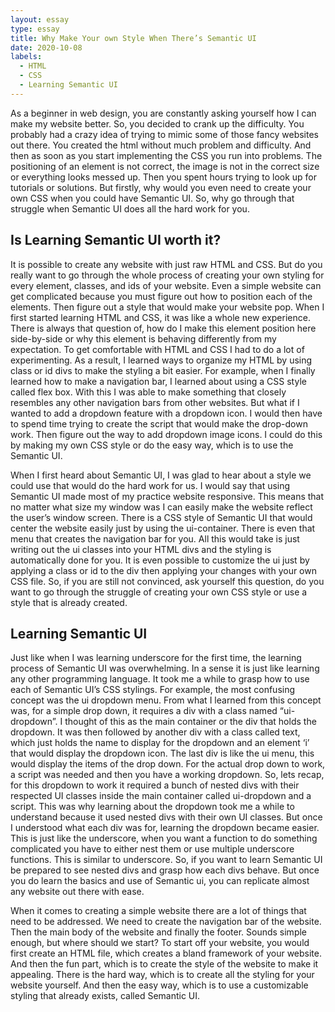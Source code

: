 ```yaml
---
layout: essay
type: essay
title: Why Make Your own Style When There’s Semantic UI
date: 2020-10-08
labels:
  - HTML
  - CSS
  - Learning Semantic UI
---
```


As a beginner in web design, you are constantly asking yourself how I can make my website better. So, you decided to crank up the difficulty. You probably had a crazy idea of trying to mimic some of those fancy websites out there. You created the html without much problem and difficulty. And then as soon as you start implementing the CSS you run into problems. The positioning of an element is not correct, the image is not in the correct size or everything looks messed up. Then you spent hours trying to look up for tutorials or solutions. But firstly, why would you even need to create your own CSS when you could have Semantic UI. So, why go through that struggle when Semantic UI does all the hard work for you.

## Is Learning Semantic UI worth it?
It is possible to create any website with just raw HTML and CSS. But do you really want to go through the whole process of creating your own styling for every element, classes, and ids of your website. Even a simple website can get complicated because you must figure out how to position each of the elements. Then figure out a style that would make your website pop. When I first started learning HTML and CSS, it was like a whole new experience. There is always that question of, how do I make this element position here side-by-side or why this element is behaving differently from my expectation. To get comfortable with HTML and CSS I had to do a lot of experimenting. As a result, I learned ways to organize my HTML by using class or id divs to make the styling a bit easier. For example, when I finally learned how to make a navigation bar, I learned about using a CSS style called flex box. With this I was able to make something that closely resembles any other navigation bars from other websites. But what if I wanted to add a dropdown feature with a dropdown icon. I would then have to spend time trying to create the script that would make the drop-down work. Then figure out the way to add dropdown image icons. I could do this by making my own CSS style or do the easy way, which is to use the Semantic UI.


When I first heard about Semantic UI, I was glad to hear about a style we could use that would do the hard work for us. I would say that using Semantic UI made most of my practice website responsive. This means that no matter what size my window was I can easily make the website reflect the user’s window screen. There is a CSS style of Semantic UI that would center the website easily just by using the ui-container. There is even that menu that creates the navigation bar for you. All this would take is just writing out the ui classes into your HTML divs and the styling is automatically done for you. It is even possible to customize the ui just by applying a class or id to the div then applying your changes with your own CSS file. So, if you are still not convinced, ask yourself this question, do you want to go through the struggle of creating your own CSS style or use a style that is already created.


## Learning Semantic UI
Just like when I was learning underscore for the first time, the learning process of Semantic UI was overwhelming. In a sense it is just like learning any other programming language. It took me a while to grasp how to use each of Semantic UI’s CSS stylings. For example, the most confusing concept was the ui dropdown menu. From what I learned from this concept was, for a simple drop down, it requires a div with a class named “ui-dropdown”. I thought of this as the main container or the div that holds the dropdown. It was then followed by another div with a class called text, which just holds the name to display for the dropdown and an element ‘i’ that would display the dropdown icon. The last div is like the ui menu, this would display the items of the drop down. For the actual drop down to work, a script was needed and then you have a working dropdown. So, lets recap, for this dropdown to work it required a bunch of nested divs with their respected UI classes inside the main container called ui-dropdown and a script. This was why learning about the dropdown took me a while to understand because it used nested divs with their own UI classes. But once I understood what each div was for, learning the dropdown became easier. This is just like the underscore, when you want a function to do something complicated you have to either nest them or use multiple underscore functions. This is similar to underscore. So, if you want to learn Semantic UI be prepared to see nested divs and grasp how each divs behave. But once you do learn the basics and use of Semantic ui, you can replicate almost any website out there with ease. 

When it comes to creating a simple website there are a lot of things that need to be addressed. We need to create the navigation bar of the website. Then the main body of the website and finally the footer. Sounds simple enough, but where should we start? To start off your website, you would first create an HTML file, which creates a bland framework of your website. And then the fun part, which is to create the style of the website to make it appealing. There is the hard way, which is to create all the styling for your website yourself. And then the easy way, which is to use a customizable styling that already exists, called Semantic UI. 


